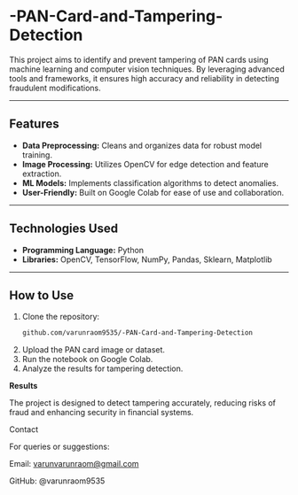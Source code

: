 # -PAN-Card-and-Tampering-Detection
This project aims to identify and prevent tampering of PAN cards using machine learning and computer vision techniques. By leveraging advanced tools and frameworks, it ensures high accuracy and reliability in detecting fraudulent modifications.

---

## **Features**  
- **Data Preprocessing:** Cleans and organizes data for robust model training.  
- **Image Processing:** Utilizes OpenCV for edge detection and feature extraction.  
- **ML Models:** Implements classification algorithms to detect anomalies.  
- **User-Friendly:** Built on Google Colab for ease of use and collaboration.  

---

## **Technologies Used**  
- **Programming Language:** Python  
- **Libraries:** OpenCV, TensorFlow, NumPy, Pandas, Sklearn, Matplotlib  

---

## **How to Use**  
1. Clone the repository:  
   ```bash  
   github.com/varunraom9535/-PAN-Card-and-Tampering-Detection 

2. Upload the PAN card image or dataset.
3. Run the notebook on Google Colab.
4. Analyze the results for tampering detection.

**Results**

The project is designed to detect tampering accurately, reducing risks of fraud and enhancing security in financial systems.

Contact

For queries or suggestions:

Email: varunvarunraom@gmail.com

GitHub: @varunraom9535
